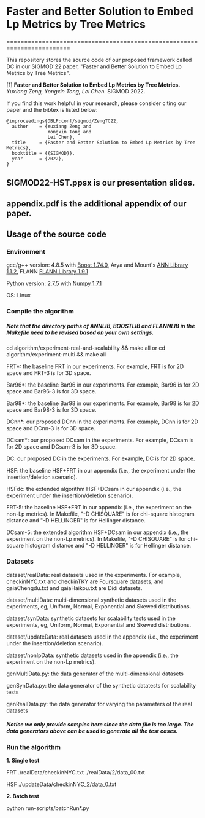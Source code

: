 # Faster and Better Solution to Embed Lp Metrics by Tree Metrics
========================================================================


This repository stores the source code of our proposed framework called DC in our SIGMOD'22 paper, "Faster and Better Solution to Embed Lp Metrics by Tree Metrics".

[1] **Faster and Better Solution to Embed Lp Metrics by Tree Metrics.**
*Yuxiang Zeng, Yongxin Tong, Lei Chen.* SIGMOD 2022. 

If you find this work helpful in your research, please consider citing our paper and the bibtex is listed below:
```  
@inproceedings{DBLP:conf/sigmod/ZengTC22,
  author    = {Yuxiang Zeng and
               Yongxin Tong and
               Lei Chen},
  title     = {Faster and Better Solution to Embed Lp Metrics by Tree Metrics},
  booktitle = {{SIGMOD}},
  year      = {2022},
}
```  

## SIGMOD22-HST.ppsx is our presentation slides.

## appendix.pdf is the additional appendix of our paper.

Usage of the source code
---------------

### Environment

gcc/g++ version: 4.8.5 with [Boost 1.74.0](https://www.boost.org/), Arya and Mount's [ANN Library 1.1.2](http://www.cs.umd.edu/~mount/ANN/), FLANN [FLANN Library 1.9.1](https://github.com/flann-lib/flann)

Python version: 2.7.5 with [Numpy 1.7.1](https://numpy.org/)

OS: Linux

### Compile the algorithm

##### Note that the directory paths of ANNLIB, BOOSTLIB and FLANNLIB in the Makefile need to be revised based on your own settings.

cd algorithm/experiment-real-and-scalability && make all
or cd algorithm/experiment-multi && make all

FRT*: the baseline FRT in our experiments. For example, FRT is for 2D space and FRT-3 is for 3D space.

Bar96*: the baseline Bar96 in our experiments. For example, Bar96 is for 2D space and Bar96-3 is for 3D space.

Bar98*: the baseline Bar98 in our experiments. For example, Bar98 is for 2D space and Bar98-3 is for 3D space.

DCnn*: our proposed DCnn in the experiments. For example, DCnn is for 2D space and DCnn-3 is for 3D space.

DCsam*: our proposed DCsam in the experiments. For example, DCsam is for 2D space and DCsam-3 is for 3D space.

DC: our proposed DC in the experiments. For example, DC is for 2D space.

HSF: the baseline HSF+FRT in our appendix (i.e., the experiment under the insertion/deletion scenario).

HSFdc: the extended algorithm HSF+DCsam in our appendix (i.e., the experiment under the insertion/deletion scenario).

FRT-5: the baseline HSF+FRT in our appendix (i.e., the experiment on the non-Lp metrics). In Makefile, "-D CHISQUARE" is for chi-square histogram distance and "-D HELLINGER" is for Hellinger distance.

DCsam-5: the extended algorithm HSF+DCsam in our appendix (i.e., the experiment on the non-Lp metrics). In Makefile, "-D CHISQUARE" is for chi-square histogram distance and "-D HELLINGER" is for Hellinger distance.

### Datasets

dataset/realData: real datasets used in the experiments. For example, checkinNYC.txt and checkinTKY are Foursquare datasets, and gaiaChengdu.txt and gaiaHaikou.txt are Didi datasets.

dataset/multiData: multi-dimensional synthetic datasets used in the experiments, eg, Uniform, Normal, Exponential and Skewed distributions.

dataset/synData: synthetic datasets for scalability tests used in the experiments, eg, Uniform, Normal, Exponential and Skewed distributions.

dataset/updateData: real datasets used in the appendix (i.e., the experiment under the insertion/deletion scenario).

dataset/nonlpData: synthetic datasets used in the appendix (i.e., the experiment on the non-Lp metrics).

genMultiData.py: the data generator of the multi-dimensional datasets

genSynData.py: the data generator of the synthetic datatests for scalability tests

genRealData.py: the data generator for varying the parameters of the real datasets


##### Notice we only provide samples here since the data file is too large. The data generators above can be used to generate all the test cases.

### Run the algorithm

**1. Single test** 

FRT ./realData/checkinNYC.txt ./realData/2/data_00.txt

HSF ./updateData/checkinNYC_2/data_0.txt

**2. Batch test**   

python run-scripts/batchRun*.py 




